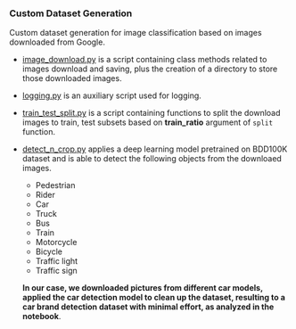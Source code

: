 ### Custom Dataset Generation
Custom dataset generation for image classification based on images downloaded from Google.

- [image_download.py](https://github.com/sotirismos/Custom-Dataset-Generation/blob/main/src/utils/image_download.py) is a script containing class methods related to images download and saving, plus the creation of a directory to store those downloaded images.

- [logging.py](https://github.com/sotirismos/Custom-Dataset-Generation/blob/main/src/utils/logging.py) is an auxiliary script used for logging.

- [train_test_split.py](https://github.com/sotirismos/Custom-Dataset-Generation/blob/main/src/utils/train_test_split.py) is a script containing functions to split the download images to train, test subsets based on **train_ratio** argument of `split` function.

- [detect_n_crop.py](https://github.com/sotirismos/Custom-Dataset-Generation/blob/main/src/detect_n_crop.py) applies a deep learning model pretrained on BDD100K dataset and is able to detect the following objects from the downloaed images.
  - Pedestrian
  - Rider
  - Car
  - Truck
  - Bus
  - Train
  - Motorcycle
  - Bicycle
  - Traffic light
  - Traffic sign
  
  **In our case, we downloaded pictures from different car models, applied the car detection model to clean up the dataset, resulting to a car brand      detection dataset with minimal effort, as analyzed in the notebook**.
